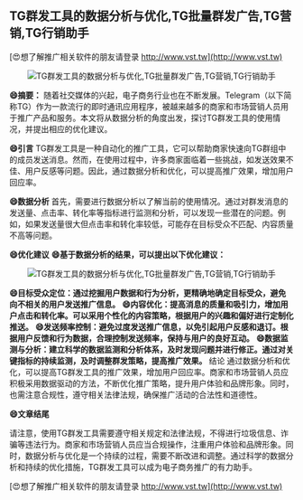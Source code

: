 ## **TG群发工具的数据分析与优化,TG批量群发广告,TG营销,TG行销助手**

[😍想了解推广相关软件的朋友请登录 http://www.vst.tw](http://www.vst.tw)

 <center><img src="https://vst.tw/MP4/tuiguang/png/4.png" alt="TG群发工具的数据分析与优化,TG批量群发广告,TG营销,TG行销助手"></center>

**😄摘要：**
随着社交媒体的兴起，电子商务行业也在不断发展。Telegram（以下简称TG）作为一款流行的即时通讯应用程序，被越来越多的商家和市场营销人员用于推广产品和服务。本文将从数据分析的角度出发，探讨TG群发工具的使用情况，并提出相应的优化建议。

**😄引言**
TG群发工具是一种自动化的推广工具，它可以帮助商家快速向TG群组中的成员发送消息。然而，在使用过程中，许多商家面临着一些挑战，如发送效果不佳、用户反感等问题。因此，通过数据分析和优化，可以提高推广效果，增加用户回应率。

**😄数据分析**
首先，需要进行数据分析以了解当前的使用情况。通过对群发消息的发送量、点击率、转化率等指标进行监测和分析，可以发现一些潜在的问题。例如，如果发送量很大但点击率和转化率较低，可能存在目标受众不匹配、内容质量不高等问题。

**😄优化建议**
**😄基于数据分析的结果，可以提出以下优化建议：**

 <center><img src="https://vst.tw/MP4/tuiguang/png/1.png" alt="TG群发工具的数据分析与优化,TG批量群发广告,TG营销,TG行销助手"></center>

**😄目标受众定位：通过挖掘用户数据和行为分析，更精确地确定目标受众，避免向不相关的用户发送推广信息。**
**😄内容优化：提高消息的质量和吸引力，增加用户点击和转化率。可以采用个性化的内容策略，根据用户的兴趣和偏好进行定制化推送。**
**😄发送频率控制：避免过度发送推广信息，以免引起用户反感和退订。根据用户反馈和行为数据，合理控制发送频率，保持与用户的良好互动。**
**😄数据监测与分析：建立科学的数据监测和分析体系，及时发现问题并进行修正。通过对关键指标的持续监测，及时调整群发策略，提高推广效果。**
结论 通过数据分析和优化，可以提高TG群发工具的推广效果，增加用户回应率。商家和市场营销人员应积极采用数据驱动的方法，不断优化推广策略，提升用户体验和品牌形象。同时，也需注意合规性，遵守相关法律法规，确保推广活动的合法性和道德性。

**😄文章结尾**

请注意，使用TG群发工具需要遵守相关规定和法律法规，不得进行垃圾信息、诈骗等违法行为。商家和市场营销人员应当合规操作，注重用户体验和品牌形象。同时，数据分析与优化是一个持续的过程，需要不断改进和调整。通过科学的数据分析和持续的优化措施，TG群发工具可以成为电子商务推广的有力助手。

[😍想了解推广相关软件的朋友请登录 http://www.vst.tw](http://www.vst.tw)



